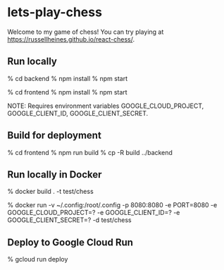 # lets-play-chess

Welcome to my game of chess! You can try playing at https://russellheines.github.io/react-chess/.

## Run locally

% cd backend
% npm install
% npm start

% cd frontend
% npm install
% npm start

NOTE: Requires environment variables GOOGLE_CLOUD_PROJECT, GOOGLE_CLIENT_ID, GOOGLE_CLIENT_SECRET.

## Build for deployment

% cd frontend
% npm run build
% cp -R build ../backend

## Run locally in Docker

% docker build . -t test/chess

% docker run -v ~/.config:/root/.config -p 8080:8080 -e PORT=8080 -e GOOGLE_CLOUD_PROJECT=? -e GOOGLE_CLIENT_ID=? -e GOOGLE_CLIENT_SECRET=? -d test/chess

## Deploy to Google Cloud Run

% gcloud run deploy
